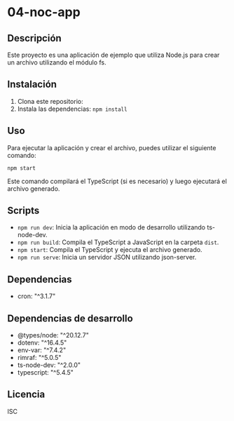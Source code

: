# 04-noc-app

## Descripción
Este proyecto es una aplicación de ejemplo que utiliza Node.js para crear un archivo utilizando el módulo fs.

## Instalación
1. Clona este repositorio:
2. Instala las dependencias: `npm install`

## Uso
Para ejecutar la aplicación y crear el archivo, puedes utilizar el siguiente comando:

`npm start`

Este comando compilará el TypeScript (si es necesario) y luego ejecutará el archivo generado.

## Scripts
- `npm run dev`: Inicia la aplicación en modo de desarrollo utilizando ts-node-dev.
- `npm run build`: Compila el TypeScript a JavaScript en la carpeta `dist`.
- `npm start`: Compila el TypeScript y ejecuta el archivo generado.
- `npm run serve`: Inicia un servidor JSON utilizando json-server.

## Dependencias
- cron: "^3.1.7"

## Dependencias de desarrollo
- @types/node: "^20.12.7"
- dotenv: "^16.4.5"
- env-var: "^7.4.2"
- rimraf: "^5.0.5"
- ts-node-dev: "^2.0.0"
- typescript: "^5.4.5"

## Licencia
ISC
